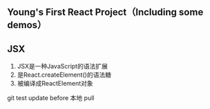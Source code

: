 ## Young's First React Project（Including some demos）

## JSX
  1. JSX是一种JavaScript的语法扩展
  2. 是React.createElement()的语法糖
  3. 被编译成ReactElement对象

git test
update before 本地 pull
